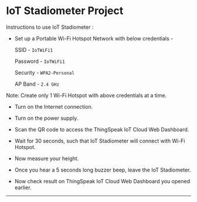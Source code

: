 # IoT Stadiometer Project

Instructions to use IoT Stadiometer :

- Set up a Portable Wi-Fi Hotspot Network with below credentials -

   SSID           - `IoTWiFi1`

   Password - `IoTWiFi1`

   Security    - `WPA2-Personal`

   AP Band   - `2.4 GHz`

Note: Create only 1 Wi-Fi Hotspot with above credentials at a time.

- Turn on the Internet connection.

- Turn on the power supply.

- Scan the QR code to access the ThingSpeak IoT Cloud Web Dashboard.

- Wait for 30 seconds, such that IoT Stadiometer will connect with Wi-Fi Hotspot.

- Now measure your height.

- Once you hear a 5 seconds long buzzer beep, leave the IoT Stadiometer.

- Now check result on ThingSpeak IoT Cloud Web Dashboard you opened earlier.

----------------------------------------------------------------------------------------------------------------------------------------------------------------------
